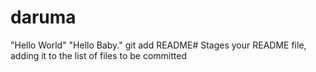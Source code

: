 daruma
======
"Hello World"
"Hello Baby."
git add README# Stages your README file, adding it to the list of files to be committed



